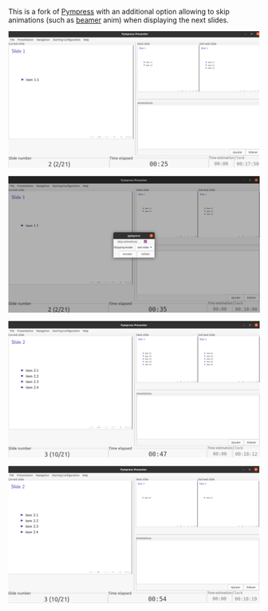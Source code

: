 This is a fork of [Pympress](https://github.com/Cimbali/pympress) with an additional option allowing to skip animations (such as [beamer](https://ctan.org/pkg/beamer) anim) when displaying the next slides.

![Previous mode.](cp-1.png)

![Dialog.](cp-2.png)

![New mode (1).](cp-3.png)

![New mode (2).](cp-4.png)
